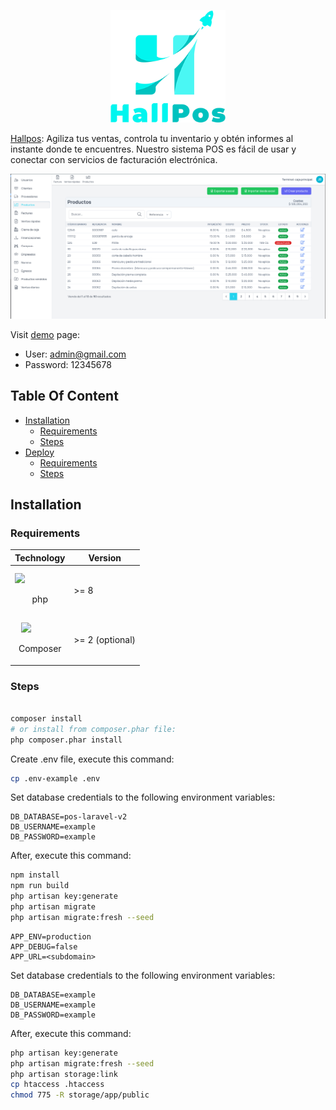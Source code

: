 <p align="center">
    <a href="https://aimeos.org/">
        <img src="storage/app/public/images/system/logo-system.png" alt="Hallpos logo" title="Hallpos" height="180" />
    </a>
</p>

[Hallpos](https://hallpos.com.co): Agiliza tus ventas, controla tu inventario y obtén informes al instante donde te encuentres. Nuestro sistema POS es fácil de usar y conectar con servicios de facturación electrónica.

![dashboard](./public/dashboard.png)

Visit [demo](https://test.hallpos.com.co/) page:
- User: admin@gmail.com
- Password: 12345678

## Table Of Content

- [Installation](#installation)
  - [Requirements](#requirements)
  - [Steps](#steps)
- [Deploy](#deploy)
  - [Requirements](#requirements-1)
  - [Steps](#steps-1)

## Installation

### Requirements

| Technology   | Version   |
|--------------|-----------|
| <img src="https://www.php.net//images/logos/new-php-logo.svg" width="100" style="margin-top:10px"> <p align="center">php</p> | >= 8     |
| <img src="https://getcomposer.org/img/logo-composer-transparent3.png" width="80" style="margin-left:10px;margin-top:10px"> <p align="center">Composer</p> | >= 2 (optional)    |

### Steps


```bash

composer install
# or install from composer.phar file:
php composer.phar install
```

Create .env file, execute this command:

```bash
cp .env-example .env
```

Set database credentials to the following environment variables:

```env
DB_DATABASE=pos-laravel-v2
DB_USERNAME=example
DB_PASSWORD=example
```

After, execute this command:

```bash
npm install
npm run build
php artisan key:generate
php artisan migrate
php artisan migrate:fresh --seed
```


```env
APP_ENV=production
APP_DEBUG=false
APP_URL=<subdomain>
```

Set database credentials to the following environment variables:

```env
DB_DATABASE=example
DB_USERNAME=example
DB_PASSWORD=example
```

After, execute this command:

```bash
php artisan key:generate
php artisan migrate:fresh --seed
php artisan storage:link
cp htaccess .htaccess
chmod 775 -R storage/app/public
```
